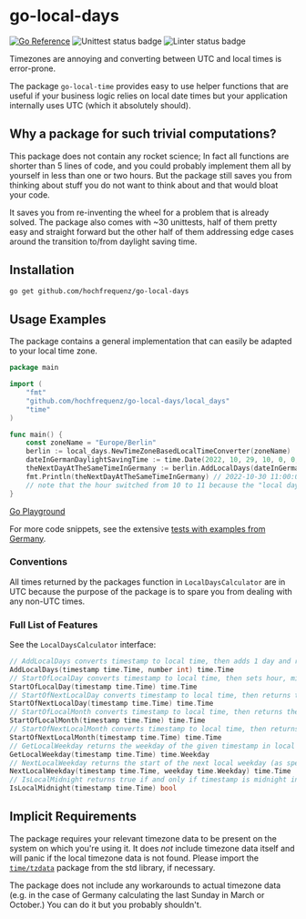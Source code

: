# go-local-days

[![Go Reference](https://pkg.go.dev/badge/github.com/hochfrequenz/go-local-days.svg)](https://pkg.go.dev/github.com/hochfrequenz/go-local-days)
![Unittest status badge](https://github.com/hochfrequenz/go-local-days/workflows/Unittests/badge.svg)
![Linter status badge](https://github.com/hochfrequenz/go-local-days/workflows/golangci-lint/badge.svg)

Timezones are annoying and converting between UTC and local times is error-prone.

The package `go-local-time` provides easy to use helper functions that are useful if your business logic relies on local date times but your application internally uses UTC (which it absolutely should).

## Why a package for such trivial computations?
This package does not contain any rocket science; In fact all functions are shorter than 5 lines of code, and you could probably implement them all by yourself in less than one or two hours.
But the package still saves you from thinking about stuff you do not want to think about and that would bloat your code.

It saves you from re-inventing the wheel for a problem that is already solved.
The package also comes with ~30 unittests, half of them pretty easy and straight forward but the other half of them addressing edge cases around the transition to/from daylight saving time.

## Installation

```bash
go get github.com/hochfrequenz/go-local-days
```

## Usage Examples

The package contains a general implementation that can easily be adapted to your local time zone.

```go
package main

import (
	"fmt"
	"github.com/hochfrequenz/go-local-days/local_days"
	"time"
)

func main() {
	const zoneName = "Europe/Berlin"
	berlin := local_days.NewTimeZoneBasedLocalTimeConverter(zoneName)
	dateInGermanDaylightSavingTime := time.Date(2022, 10, 29, 10, 0, 0, 0, time.UTC) // local time in Germany: UTC+2
	theNextDayAtTheSameTimeInGermany := berlin.AddLocalDays(dateInGermanDaylightSavingTime, 1)
	fmt.Println(theNextDayAtTheSameTimeInGermany) // 2022-10-30 11:00:00 +0000 UTC (because this is UTC+1)
	// note that the hour switched from 10 to 11 because the "local day" in Germany has 25 hours on that day
}
```
[Go Playground](https://play.golang.com/p/JPlItKzIpK7)

For more code snippets, see the extensive [tests with examples from Germany](germany/germany_test.go).

### Conventions

All times returned by the packages function in `LocalDaysCalculator` are in UTC because the purpose of the package is to spare you from dealing with any non-UTC times.

### Full List of Features

See the `LocalDaysCalculator` interface:

```go
// AddLocalDays converts timestamp to local time, then adds 1 day and returns UTC. This will effectively add 24h on 363 out of 365 cases. But on the days on which the calendar switches from Daylight saving time (DST) to "normal" time or vice versa it might add 25 or 23 hours.
AddLocalDays(timestamp time.Time, number int) time.Time
// StartOfLocalDay converts timestamp to local time, then sets hour, minute and seconds to 0 and returns as UTC. The return value is always <= the given timestamp.
StartOfLocalDay(timestamp time.Time) time.Time
// StartOfNextLocalDay converts timestamp to local time, then returns the next start of local day (midnight, 00:00am local time) as UTC. The return value is always > the given timestamp.
StartOfNextLocalDay(timestamp time.Time) time.Time
// StartOfLocalMonth converts timestamp to local time, then returns the start of the local month (day, hours, minutes, seconds=0) as UTC. The return value is always <= the given timestamp.
StartOfLocalMonth(timestamp time.Time) time.Time
// StartOfNextLocalMonth converts timestamp to local time, then returns the start of the next local month (day, hours, minutes, seconds=0) as UTC. The return value is always > the given timestamp.
StartOfNextLocalMonth(timestamp time.Time) time.Time
// GetLocalWeekday returns the weekday of the given timestamp in local timezone.
GetLocalWeekday(timestamp time.Time) time.Weekday
// NextLocalWeekday returns the start of the next local weekday (as specified) in UTC. The result always > than the given timestamp. It might be up to 7 days later than the given timestamp. If e.g. providing a tuesday and requesting the next tuesday, the result will be the timestamp + 7 Local days
NextLocalWeekday(timestamp time.Time, weekday time.Weekday) time.Time
// IsLocalMidnight returns true if and only if timestamp is midnight in local time
IsLocalMidnight(timestamp time.Time) bool
```

## Implicit Requirements

The package requires your relevant timezone data to be present on the system on which you're using it.
It does _not_ include timezone data itself and will panic if the local timezone data is not found.
Please import the [`time/tzdata`](https://pkg.go.dev/time/tzdata) package from the std library, if necessary.

The package does not include any workarounds to actual timezone data (e.g. in the case of Germany calculating the last Sunday in March or October.)
You can do it but you probably shouldn't.
